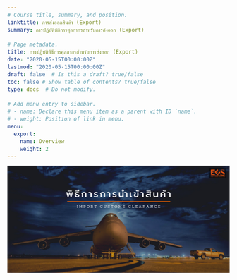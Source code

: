 ```yaml
---
# Course title, summary, and position.
linktitle: การส่งออกสินค้า (Export)
summary: การปฏิบัติพิธีการศุลกากรสำหรับการส่งออก (Export)

# Page metadata.
title: การปฏิบัติพิธีการศุลกากรสำหรับการส่งออก (Export)
date: "2020-05-15T00:00:00Z"
lastmod: "2020-05-15T00:00:00Z"
draft: false  # Is this a draft? true/false
toc: false # Show table of contents? true/false
type: docs  # Do not modify.

# Add menu entry to sidebar.
# - name: Declare this menu item as a parent with ID `name`.
# - weight: Position of link in menu.
menu:
  export:
    name: Overview   
    weight: 2
---
```


![](https://github.com/ecs-support/knowledge-center/raw/master/img/cover/import-Customs-clearance.png)